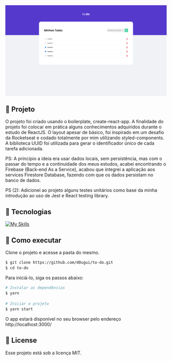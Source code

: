 <img align="center" src="src/assets/tela.png" alt="to-do">

## 📖 Projeto

O projeto foi criado usando o boilerplate, create-react-app. A finalidade do projeto foi colocar em prática alguns conhecimentos adquiridos durante o estudo de ReactJS. O layout apesar de básico, foi inspirado em um desafio da Rocketseat e codado totalmente por mim utilizando styled-components. A biblioteca UUID foi utilizada para gerar o identificador único de cada tarefa adicionada. 

PS: A principio a ideia era usar dados locais, sem persistência, mas com o passar do tempo e a continuidade dos meus estudos, acabei encontrando o Firebase (Back-end As a Service), acabou que integrei a aplicação aos services Firestore Database, fazendo com que os dados persistam no banco de dados. 

PS (2): Adicionei ao projeto alguns testes unitários como base da minha introdução ao uso de Jest e React testing library.

## 🧪 Tecnologias

 [![My Skills](https://skillicons.dev/icons?i=react,styledcomponents,jest)](https://skillicons.dev)

## 🚀 Como executar

Clone o projeto e acesse a pasta do mesmo.

```bash
$ git clone https://github.com/d0ugui/to-do.git
$ cd to-do
```

Para iniciá-lo, siga os passos abaixo:

```bash
# Instalar as dependências
$ yarn

# Iniciar o projeto
$ yarn start
```

O app estará disponível no seu browser pelo endereço http://localhost:3000/

## 📝 License

Esse projeto está sob a licença MIT.
